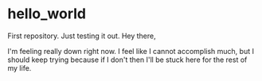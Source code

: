 # hello_world
First repository. Just testing it out.
Hey there,

I'm feeling really down right now. I feel like I cannot accomplish much, but I should keep trying because if I don't then I'll be stuck here for the rest of my life. 
